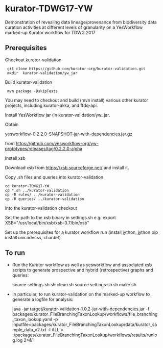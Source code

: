 # kurator-TDWG17-YW

Demonstration of revealing data lineage/provenance from biodiversity data curation activities at different levels of granularity on a YesWorkflow marked-up Kurator workflow for TDWG 2017

## Prerequisites

Checkout kurator-validation

     git clone https://github.com/kurator-org/kurator-validation.git
     mkdir  kurator-validation/yw_jar

Build kurator-validation 

     mvn package -DskipTests

You may need to checkout and build (mvn install) various other kurator projects, including kurator-akka, and ffdq-api.

Install YesWorkflow jar (in kurator-validation/yw_jar.

Obtain 

yesworkflow-0.2.2.0-SNAPSHOT-jar-with-dependencies.jar.gz

from https://github.com/yesworkflow-org/yw-prototypes/releases/tag/0.2.2.0-alpha

Install xsb

Download xsb from https://xsb.sourceforge.net/ and install it.

Copy .sh files and queries into kurator-validation 

    cd kurator-TDWG17-YW
    cp *.sh ../kurator-validation
    cp -R rules/ ../kurator-validation
    cp -R queries/ ../kurator-validation

into the kurator-validation checkout

Set the path to the xsb binary in settings.sh
e.g.  export XSB="/usr/local/bin/xsb/xsb-3.7/bin/xsb"
 
Set up the prerequisites for a kurator workflow run (install jython, jython pip install unicodecsv, chardet)

## To run

* Run the Kurator workflow as well as yesworkflow and associated xsb scripts to generate prospective and hybrid (retrospective) graphs and queries: 

    source settings.sh
    sh clean.sh
    source settings.sh
    sh make.sh

* In particular, to run kurator-validation on the marked-up workflow to generate a logfile for analysis: 

     java -jar target/kurator-validation-1.0.2-jar-with-dependencies.jar -f packages/kurator_FileBranchingTaxonLookup/workflows/file_branching_taxon_lookup.yaml -p inputfile=packages/kurator_FileBranchingTaxonLookup/data/kurator_sample_data_v2.txt -l ALL > ./packages/kurator_FileBranchingTaxonLookup/workflows/results/runlog.log 2>&1


